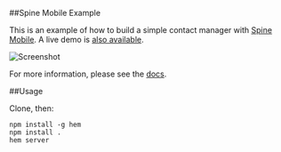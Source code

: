 ##Spine Mobile Example

This is an example of how to build a simple contact manager with [Spine Mobile](http://spinejs.com). A live demo is [also available](http://spine-mobile-contacts.herokuapp.com/).

![Screenshot](https://lh6.googleusercontent.com/-6i_3uJTlOrU/Tq_Y40-_5II/AAAAAAAABcc/74On9UewyUE/s640/Screen%252520Shot%2525202011-11-01%252520at%25252011.31.50.png)

For more information, please see the [docs](http://spinejs.com/mobile/docs/example).

##Usage

Clone, then:

    npm install -g hem
    npm install .
    hem server